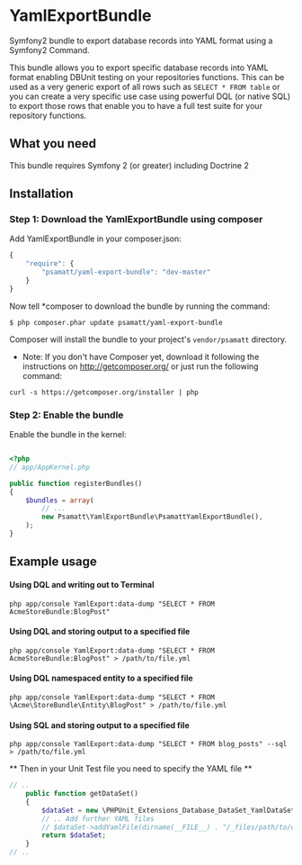 # YamlExportBundle

Symfony2 bundle to export database records into YAML format using a Symfony2 Command. 

This bundle allows you to export specific database records into YAML format enabling DBUnit testing on your repositories functions. This can be used as a very generic export of all rows such as `SELECT * FROM table` or you can create a very specific use case using powerful DQL (or native SQL) to export those rows that enable you to have a full test suite for your repository functions.

## What you need 
This bundle requires Symfony 2 (or greater) including Doctrine 2

## Installation

### Step 1: Download the YamlExportBundle using composer

Add YamlExportBundle in your composer.json:

```js
{
    "require": {
        "psamatt/yaml-export-bundle": "dev-master"
    }
}

```

Now tell *composer to download the bundle by running the command:

` $ php composer.phar update psamatt/yaml-export-bundle `

Composer will install the bundle to your project's `vendor/psamatt` directory.

* Note: If you don't have Composer yet, download it following the instructions on
http://getcomposer.org/ or just run the following command:

`curl -s https://getcomposer.org/installer | php`

### Step 2: Enable the bundle

Enable the bundle in the kernel:

```php

<?php
// app/AppKernel.php

public function registerBundles()
{
    $bundles = array(
        // ...
        new Psamatt\YamlExportBundle\PsamattYamlExportBundle(),
    );
}

```


## Example usage

#### Using DQL and writing out to Terminal

`php app/console YamlExport:data-dump "SELECT * FROM AcmeStoreBundle:BlogPost"`

#### Using DQL and storing output to a specified file

`php app/console YamlExport:data-dump "SELECT * FROM AcmeStoreBundle:BlogPost" > /path/to/file.yml`

#### Using DQL namespaced entity to a specified file

`php app/console YamlExport:data-dump "SELECT * FROM \Acme\StoreBundle\Entity\BlogPost" > /path/to/file.yml`

#### Using SQL and storing output to a specified file

`php app/console YamlExport:data-dump "SELECT * FROM blog_posts" --sql > /path/to/file.yml`

** Then in your Unit Test file you need to specify the YAML file **

```php
// ..
	public function getDataSet()
	{
		$dataSet = new \PHPUnit_Extensions_Database_DataSet_YamlDataSet(dirname(__FILE__) . "/_files/BlogPost/seed.yml");
		// .. Add further YAML files
		// $dataSet->addYamlFile(dirname(__FILE__) . "/_files/path/to/other/seed.yml");		
		return $dataSet;
	}
// ..

```

